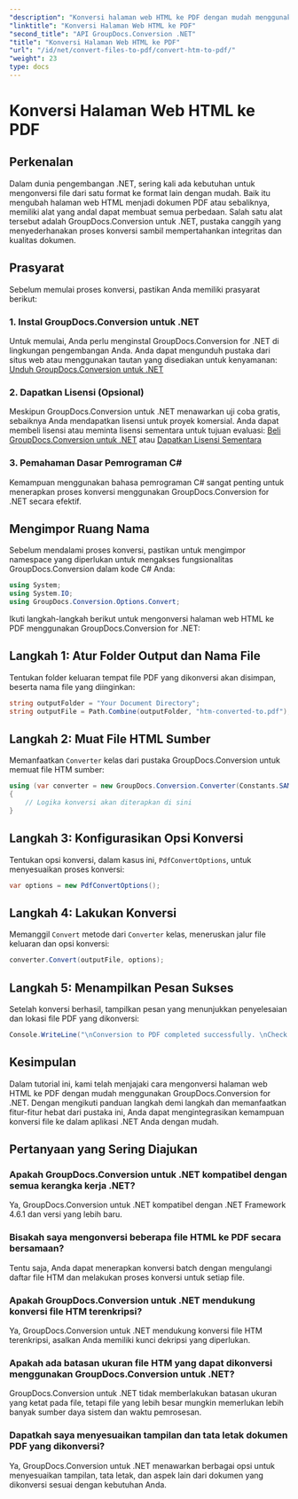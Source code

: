 ```yaml
---
"description": "Konversi halaman web HTML ke PDF dengan mudah menggunakan GroupDocs.Conversion for .NET. Ikuti panduan langkah demi langkah kami untuk integrasi yang lancar ke aplikasi .NET Anda."
"linktitle": "Konversi Halaman Web HTML ke PDF"
"second_title": "API GroupDocs.Conversion .NET"
"title": "Konversi Halaman Web HTML ke PDF"
"url": "/id/net/convert-files-to-pdf/convert-htm-to-pdf/"
"weight": 23
type: docs
---
```

# Konversi Halaman Web HTML ke PDF

## Perkenalan
Dalam dunia pengembangan .NET, sering kali ada kebutuhan untuk mengonversi file dari satu format ke format lain dengan mudah. Baik itu mengubah halaman web HTML menjadi dokumen PDF atau sebaliknya, memiliki alat yang andal dapat membuat semua perbedaan. Salah satu alat tersebut adalah GroupDocs.Conversion untuk .NET, pustaka canggih yang menyederhanakan proses konversi sambil mempertahankan integritas dan kualitas dokumen.
## Prasyarat
Sebelum memulai proses konversi, pastikan Anda memiliki prasyarat berikut:
### 1. Instal GroupDocs.Conversion untuk .NET
Untuk memulai, Anda perlu menginstal GroupDocs.Conversion for .NET di lingkungan pengembangan Anda. Anda dapat mengunduh pustaka dari situs web atau menggunakan tautan yang disediakan untuk kenyamanan: [Unduh GroupDocs.Conversion untuk .NET](https://releases.groupdocs.com/conversion/net/)
### 2. Dapatkan Lisensi (Opsional)
Meskipun GroupDocs.Conversion untuk .NET menawarkan uji coba gratis, sebaiknya Anda mendapatkan lisensi untuk proyek komersial. Anda dapat membeli lisensi atau meminta lisensi sementara untuk tujuan evaluasi: [Beli GroupDocs.Conversion untuk .NET](https://purchase.groupdocs.com/buy) atau [Dapatkan Lisensi Sementara](https://purchase.groupdocs.com/temporary-license/)
### 3. Pemahaman Dasar Pemrograman C#
Kemampuan menggunakan bahasa pemrograman C# sangat penting untuk menerapkan proses konversi menggunakan GroupDocs.Conversion for .NET secara efektif.

## Mengimpor Ruang Nama
Sebelum mendalami proses konversi, pastikan untuk mengimpor namespace yang diperlukan untuk mengakses fungsionalitas GroupDocs.Conversion dalam kode C# Anda:
```csharp
using System;
using System.IO;
using GroupDocs.Conversion.Options.Convert;
```

Ikuti langkah-langkah berikut untuk mengonversi halaman web HTML ke PDF menggunakan GroupDocs.Conversion for .NET:
## Langkah 1: Atur Folder Output dan Nama File
Tentukan folder keluaran tempat file PDF yang dikonversi akan disimpan, beserta nama file yang diinginkan:
```csharp
string outputFolder = "Your Document Directory";
string outputFile = Path.Combine(outputFolder, "htm-converted-to.pdf");
```
## Langkah 2: Muat File HTML Sumber
Memanfaatkan `Converter` kelas dari pustaka GroupDocs.Conversion untuk memuat file HTM sumber:
```csharp
using (var converter = new GroupDocs.Conversion.Converter(Constants.SAMPLE_HTM))
{
    // Logika konversi akan diterapkan di sini
}
```
## Langkah 3: Konfigurasikan Opsi Konversi
Tentukan opsi konversi, dalam kasus ini, `PdfConvertOptions`, untuk menyesuaikan proses konversi:
```csharp
var options = new PdfConvertOptions();
```
## Langkah 4: Lakukan Konversi
Memanggil `Convert` metode dari `Converter` kelas, meneruskan jalur file keluaran dan opsi konversi:
```csharp
converter.Convert(outputFile, options);
```
## Langkah 5: Menampilkan Pesan Sukses
Setelah konversi berhasil, tampilkan pesan yang menunjukkan penyelesaian dan lokasi file PDF yang dikonversi:
```csharp
Console.WriteLine("\nConversion to PDF completed successfully. \nCheck output in {0}", outputFolder);
```

## Kesimpulan
Dalam tutorial ini, kami telah menjajaki cara mengonversi halaman web HTML ke PDF dengan mudah menggunakan GroupDocs.Conversion for .NET. Dengan mengikuti panduan langkah demi langkah dan memanfaatkan fitur-fitur hebat dari pustaka ini, Anda dapat mengintegrasikan kemampuan konversi file ke dalam aplikasi .NET Anda dengan mudah.
## Pertanyaan yang Sering Diajukan
### Apakah GroupDocs.Conversion untuk .NET kompatibel dengan semua kerangka kerja .NET?
Ya, GroupDocs.Conversion untuk .NET kompatibel dengan .NET Framework 4.6.1 dan versi yang lebih baru.
### Bisakah saya mengonversi beberapa file HTML ke PDF secara bersamaan?
Tentu saja, Anda dapat menerapkan konversi batch dengan mengulangi daftar file HTM dan melakukan proses konversi untuk setiap file.
### Apakah GroupDocs.Conversion untuk .NET mendukung konversi file HTM terenkripsi?
Ya, GroupDocs.Conversion untuk .NET mendukung konversi file HTM terenkripsi, asalkan Anda memiliki kunci dekripsi yang diperlukan.
### Apakah ada batasan ukuran file HTM yang dapat dikonversi menggunakan GroupDocs.Conversion untuk .NET?
GroupDocs.Conversion untuk .NET tidak memberlakukan batasan ukuran yang ketat pada file, tetapi file yang lebih besar mungkin memerlukan lebih banyak sumber daya sistem dan waktu pemrosesan.
### Dapatkah saya menyesuaikan tampilan dan tata letak dokumen PDF yang dikonversi?
Ya, GroupDocs.Conversion untuk .NET menawarkan berbagai opsi untuk menyesuaikan tampilan, tata letak, dan aspek lain dari dokumen yang dikonversi sesuai dengan kebutuhan Anda.